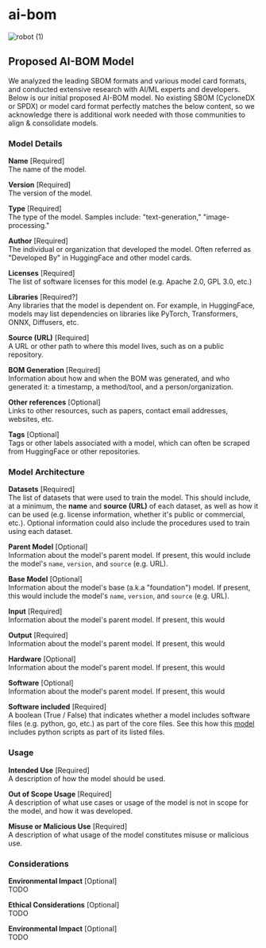 # ai-bom

![robot (1)](https://github.com/manifest-cyber/ai-bom/assets/862262/0ec82e8b-fdc1-47b9-b9b0-55d9119657e1)

## Proposed AI-BOM Model

We analyzed the leading SBOM formats and various model card formats, and conducted extensive research with AI/ML experts and developers. Below is our initial proposed AI-BOM model. No existing SBOM (CycloneDX or SPDX) or model card format perfectly matches the below content, so we acknowledge there is additional work needed with those communities to align & consolidate models. 

### Model Details

**Name**  [Required]  
The name of the model. 

**Version** [Required]  
The version of the model. 

**Type** [Required]  
The type of the model. Samples include: "text-generation," "image-processing."

**Author** [Required]  
The individual or organization that developed the model. Often referred as "Developed By" in HuggingFace and other model cards.

**Licenses** [Required]  
The list of software licenses for this model (e.g. Apache 2.0, GPL 3.0, etc.)

**Libraries** [Required?]  
Any libraries that the model is dependent on. For example, in HuggingFace, models may list dependencies on libraries like PyTorch, Transformers, ONNX, Diffusers, etc. 
<Insert picture>

**Source (URL)** [Required]  
A URL or other path to where this model lives, such as on a public repository. 

**BOM Generation** [Required]  
Information about how and when the BOM was generated, and who generated it: a timestamp, a method/tool, and a person/organization. 

**Other references** [Optional]  
Links to other resources, such as papers, contact email addresses, websites, etc. 

**Tags** [Optional]  
Tags or other labels associated with a model, which can often be scraped from HuggingFace or other repositories. 


### Model Architecture

**Datasets** [Required]  
The list of datasets that were used to train the model. This should include, at a minimum, the **name** and **source (URL)** of each dataset, as well as how it can be used (e.g. license information, whether it's public or commercial, etc.). Optional information could also include the procedures used to train using each dataset. 

**Parent Model** [Optional]  
Information about the model's parent model. If present, this would include the model's `name`, `version`, and `source` (e.g. URL). 

**Base Model** [Optional]  
Information about the model's base (a.k.a "foundation") model. If present, this would include the model's `name`, `version`, and `source` (e.g. URL). 

**Input** [Required]  
Information about the model's parent model. If present, this would 

**Output** [Required]  
Information about the model's parent model. If present, this would 

**Hardware** [Optional]  
Information about the model's parent model. If present, this would 

**Software** [Optional]  
Information about the model's parent model. If present, this would 

**Software included** [Required]  
A boolean (True / False) that indicates whether a model includes software files (e.g. python, go, etc.) as part of the core files. See this how this [model](https://huggingface.co/tiiuae/falcon-7b-instruct/tree/main) includes python scripts as part of its listed files. 

### Usage  

**Intended Use** [Required]  
A description of how the model should be used.

**Out of Scope Usage** [Required]  
A description of what use cases or usage of the model is not in scope for the model, and how it was developed. 

**Misuse or Malicious Use** [Required]  
A description of what usage of the model constitutes misuse or malicious use. 

### Considerations  

**Environmental Impact** [Optional]  
TODO

**Ethical Considerations** [Optional]  
TODO

**Environmental Impact** [Optional]  
TODO
